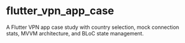 # flutter_vpn_app_case
A Flutter VPN app case study with country selection, mock connection stats, MVVM architecture, and BLoC state management.
